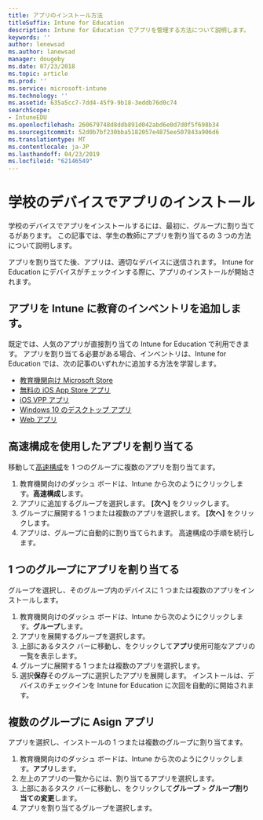 ```yaml
---
title: アプリのインストール方法
titleSuffix: Intune for Education
description: Intune for Education でアプリを管理する方法について説明します。
keywords: ''
author: lenewsad
ms.author: lanewsad
manager: dougeby
ms.date: 07/23/2018
ms.topic: article
ms.prod: ''
ms.service: microsoft-intune
ms.technology: ''
ms.assetid: 635a5cc7-7dd4-45f9-9b18-3eddb76d0c74
searchScope:
- IntuneEDU
ms.openlocfilehash: 260679748d8ddb891d042abd6e0d7d0f5f698b34
ms.sourcegitcommit: 52d0b7bf230bba5182057e4875ee507843a906d6
ms.translationtype: MT
ms.contentlocale: ja-JP
ms.lasthandoff: 04/23/2019
ms.locfileid: "62146549"
---
```

# <a name="installing-apps-on-school-devices"></a>学校のデバイスでアプリのインストール

学校のデバイスでアプリをインストールするには、最初に、グループに割り当てるがあります。 この記事では、学生の教師にアプリを割り当てるの 3 つの方法について説明します。  

アプリを割り当てた後、アプリは、適切なデバイスに送信されます。 Intune for Education にデバイスがチェックインする際に、アプリのインストールが開始されます。 

## <a name="add-apps-to-intune-for-education-inventory"></a>アプリを Intune に教育のインベントリを追加します。
既定では、人気のアプリが直接割り当ての Intune for Education で利用できます。 アプリを割り当てる必要がある場合、インベントリは、Intune for Education では、次の記事のいずれかに追加する方法を学習します。
* [教育機関向け Microsoft Store](acquire-store-apps.md)
* [無料の iOS App Store アプリ](add-apps-ios.md)
* [iOS VPP アプリ](add-vpp-apps-ios.md)
* [Windows 10 のデスクトップ アプリ](add-desktop-apps-edu.md)
* [Web アプリ](add-web-apps-edu.md)  

## <a name="assign-apps-with-express-configuration"></a>高速構成を使用したアプリを割り当てる
移動して[高速構成](Express-configuration-intune-edu.md)を 1 つのグループに複数のアプリを割り当てます。 

1. 教育機関向けのダッシュ ボードは、Intune から次のようにクリックします。**高速構成**します。  
2. アプリに追加するグループを選択します。 **[次へ]** をクリックします。
3. グループに展開する 1 つまたは複数のアプリを選択します。 **[次へ]** をクリックします。 
4. アプリは、グループに自動的に割り当てられます。 高速構成の手順を続行します。

##  <a name="assign-apps-to-a-single-group"></a>1 つのグループにアプリを割り当てる
グループを選択し、そのグループ内のデバイスに 1 つまたは複数のアプリをインストールします。

1. 教育機関向けのダッシュ ボードは、Intune から次のようにクリックします。**グループ**します。
2. アプリを展開するグループを選択します。
3. 上部にあるタスク バーに移動し、をクリックして**アプリ**使用可能なアプリの一覧を表示します。  
4. グループに展開する 1 つまたは複数のアプリを選択します。 
5. 選択**保存**そのグループに選択したアプリを展開します。 インストールは、デバイスのチェックインを Intune for Education に次回を自動的に開始されます。  

## <a name="asign-apps-to-multiple-groups"></a>複数のグループに Asign アプリ
アプリを選択し、インストールの 1 つまたは複数のグループに割り当てます。

1. 教育機関向けのダッシュ ボードは、Intune から次のようにクリックします。**アプリ**します。
2. 左上のアプリの一覧からには、割り当てるアプリを選択します。
3. 上部にあるタスク バーに移動し、をクリックして**グループ** > **グループ割り当ての変更**します。 
4. アプリを割り当てるグループを選択します。  
